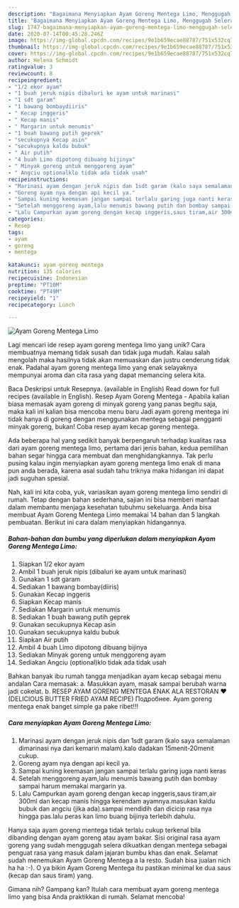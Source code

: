 ```yaml
---
description: "Bagaimana Menyiapkan Ayam Goreng Mentega Limo, Menggugah Selera"
title: "Bagaimana Menyiapkan Ayam Goreng Mentega Limo, Menggugah Selera"
slug: 1747-bagaimana-menyiapkan-ayam-goreng-mentega-limo-menggugah-selera
date: 2020-07-14T00:45:28.246Z
image: https://img-global.cpcdn.com/recipes/9e1b659ecae88787/751x532cq70/ayam-goreng-mentega-limo-foto-resep-utama.jpg
thumbnail: https://img-global.cpcdn.com/recipes/9e1b659ecae88787/751x532cq70/ayam-goreng-mentega-limo-foto-resep-utama.jpg
cover: https://img-global.cpcdn.com/recipes/9e1b659ecae88787/751x532cq70/ayam-goreng-mentega-limo-foto-resep-utama.jpg
author: Helena Schmidt
ratingvalue: 3
reviewcount: 8
recipeingredient:
- "1/2 ekor ayam"
- "1 buah jeruk nipis dibaluri ke ayam untuk marinasi"
- "1 sdt garam"
- "1 bawang bombaydiiris"
- " Kecap inggeris"
- " Kecap manis"
- " Margarin untuk menumis"
- "1 buah bawang putih geprek"
- "secukupnya Kecap asin"
- "secukupnya kaldu bubuk"
- " Air putih"
- "4 buah Limo dipotong dibuang bijinya"
- " Minyak goreng untuk menggoreng ayam"
- " Angciu optionalklo tidak ada tidak usah"
recipeinstructions:
- "Marinasi ayam dengan jeruk nipis dan 1sdt garam (kalo saya semalaman dimarinasi nya dari kemarin malam).kalo dadakan 15menit-20menit cukup."
- "Goreng ayam nya dengan api kecil ya."
- "Sampai kuning keemasan jangan sampai terlalu garing juga nanti keras"
- "Setelah menggoreng ayam,lalu menumis bawang putih dan bombay sampai harum memakai margarin ya."
- "Lalu Campurkan ayam goreng dengan kecap inggeris,saus tiram,air 300ml dan kecap manis hingga kerendam ayamnya.masukan kaldu bubuk dan angciu (jika ada).sampai mendidih dan dicicip rasa nya hingga pas.lalu peras kan limo buang bijinya terlebih dahulu."
categories:
- Resep
tags:
- ayam
- goreng
- mentega

katakunci: ayam goreng mentega 
nutrition: 135 calories
recipecuisine: Indonesian
preptime: "PT10M"
cooktime: "PT49M"
recipeyield: "1"
recipecategory: Lunch

---
```



![Ayam Goreng Mentega Limo](https://img-global.cpcdn.com/recipes/9e1b659ecae88787/751x532cq70/ayam-goreng-mentega-limo-foto-resep-utama.jpg)

Lagi mencari ide resep ayam goreng mentega limo yang unik? Cara membuatnya memang tidak susah dan tidak juga mudah. Kalau salah mengolah maka hasilnya tidak akan memuaskan dan justru cenderung tidak enak. Padahal ayam goreng mentega limo yang enak selayaknya mempunyai aroma dan cita rasa yang dapat memancing selera kita.

Baca Deskripsi untuk Resepnya. (available in English) Read down for full recipes (available in English). Resep Ayam Goreng Mentega - Apabila kalian biasa memasak ayam goreng di minyak goreng yang panas begitu saja, maka kali ini kalian bisa mencoba menu baru Jadi ayam goreng mentega ini tidak hanya di goreng dengan menggunakan mentega sebagai pengganti minyak goreng, bukan! Coba resep ayam kecap goreng mentega.

Ada beberapa hal yang sedikit banyak berpengaruh terhadap kualitas rasa dari ayam goreng mentega limo, pertama dari jenis bahan, kedua pemilihan bahan segar hingga cara membuat dan menghidangkannya. Tak perlu pusing kalau ingin menyiapkan ayam goreng mentega limo enak di mana pun anda berada, karena asal sudah tahu triknya maka hidangan ini dapat jadi suguhan spesial.


Nah, kali ini kita coba, yuk, variasikan ayam goreng mentega limo sendiri di rumah. Tetap dengan bahan sederhana, sajian ini bisa memberi manfaat dalam membantu menjaga kesehatan tubuhmu sekeluarga. Anda bisa membuat Ayam Goreng Mentega Limo memakai 14 bahan dan 5 langkah pembuatan. Berikut ini cara dalam menyiapkan hidangannya.

<!--inarticleads1-->

##### Bahan-bahan dan bumbu yang diperlukan dalam menyiapkan Ayam Goreng Mentega Limo:

1. Siapkan 1/2 ekor ayam
1. Ambil 1 buah jeruk nipis (dibaluri ke ayam untuk marinasi)
1. Gunakan 1 sdt garam
1. Sediakan 1 bawang bombay(diiris)
1. Gunakan  Kecap inggeris
1. Siapkan  Kecap manis
1. Sediakan  Margarin untuk menumis
1. Sediakan 1 buah bawang putih geprek
1. Gunakan secukupnya Kecap asin
1. Gunakan secukupnya kaldu bubuk
1. Siapkan  Air putih
1. Ambil 4 buah Limo dipotong dibuang bijinya
1. Sediakan  Minyak goreng untuk menggoreng ayam
1. Sediakan  Angciu (optional)klo tidak ada tidak usah


Bahkan banyak ibu rumah tangga menjadikan ayam kecap sebagai menu andalan Cara memasak: a. Masukkan ayam, masak sampai berubah warna jadi cokelat. b. RESEP AYAM GORENG MENTEGA ENAK ALA RESTORAN ❤️ (DELICIOUS BUTTER FRIED AYAM RECIPE) Подробнее. Ayam goreng mentega enak banget simple ga pake ribet!!! 

<!--inarticleads2-->

##### Cara menyiapkan Ayam Goreng Mentega Limo:

1. Marinasi ayam dengan jeruk nipis dan 1sdt garam (kalo saya semalaman dimarinasi nya dari kemarin malam).kalo dadakan 15menit-20menit cukup.
1. Goreng ayam nya dengan api kecil ya.
1. Sampai kuning keemasan jangan sampai terlalu garing juga nanti keras
1. Setelah menggoreng ayam,lalu menumis bawang putih dan bombay sampai harum memakai margarin ya.
1. Lalu Campurkan ayam goreng dengan kecap inggeris,saus tiram,air 300ml dan kecap manis hingga kerendam ayamnya.masukan kaldu bubuk dan angciu (jika ada).sampai mendidih dan dicicip rasa nya hingga pas.lalu peras kan limo buang bijinya terlebih dahulu.


Hanya saja ayam goreng mentega tidak terlalu cukup terkenal bila dibanding dengan ayam goreng atau ayam bakar. Sisi original rasa ayam goreng yang sudah menggugah selera dikuatkan dengan mentega sebagai penguat rasa yang masuk dalam jajaran bumbu khas dan enak. Selamat sudah menemukan Ayam Goreng Mentega a la resto. Sudah bisa jualan nich ha ha :-). O ya bikin Ayam Goreng Mentega itu pastikan minimal ke dua saus (kecap dan saus tiram) yang. 

Gimana nih? Gampang kan? Itulah cara membuat ayam goreng mentega limo yang bisa Anda praktikkan di rumah. Selamat mencoba!
